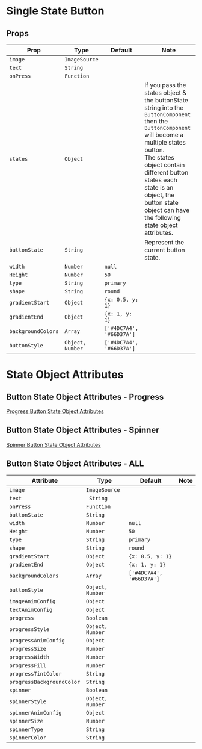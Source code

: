# Single State Button
## Props
| Prop | Type | Default | Note |
|---|---|---|---|
| `image` | `ImageSource` | |
| `text`  | `String` | |
| `onPress` | `Function` | | | |
| `states` | `Object` | | If you pass the states object & the buttonState string into the `ButtonComponent` then the `ButtonComponent` will become a multiple states button. <br> The states object contain different button states each state is an object, the button state object can have the following state object attributes. | |
| `buttonState` | `String` | | Represent the current button state. | |
| `width` | `Number` | `null` | | |
| `Height` | `Number` | `50` | | |
| `type` | `String` | `primary` | | |
| `shape` | `String` | `round` | | |
| `gradientStart` | `Object` | `{x: 0.5, y: 1}` | | |
| `gradientEnd` | `Object` | `{x: 1, y: 1}` | | |
| `backgroundColors` | `Array` | `['#4DC7A4', '#66D37A']` | | |
| `buttonStyle` | `Object, Number` | `['#4DC7A4', '#66D37A']` | | |


<!-- # Multiple States Button
## Props
| Prop | Type | Default | Note |
|---|---|---|---|
| image | ImageSource | |
| text  | String | |
| onPress | Function | | | |
| states | Object | | | |
| buttonState | String | | | |
| width | Number | null | | |
| Height | Number | 50 | | |
| type | String | primary | | |
| shape | String | round | | |
| gradientStart | Object | {x: 0.5, y: 1} | | |
| gradientEnd | Object | {x: 1, y: 1} | | |
| backgroundColors | Array | ['#4DC7A4', '#66D37A'] | | | -->


# State Object Attributes

## Button State Object Attributes - Progress
<a href="https://github.com/jacklam718/react-native-button-component/blob/master/docs/progress-button-state-attributes.md" target="_blank">
  Progress Button State Object Attributes
</a>

## Button State Object Attributes - Spinner
<a href="https://github.com/jacklam718/react-native-button-component/blob/master/docs/spinner-button-state-attributes.md" target="_blank">
  Spinner Button State Object Attributes
</a>

## Button State Object Attributes - ALL
| Attribute | Type | Default | Note |
|---|---|---|---|
| `image` | `ImageSource` | |
| `text`  |` String` | |
| `onPress` | `Function` | | | |
| `buttonState` | `String` | | | |
| `width` | `Number` | `null` | | |
| `Height` | `Number` | `50` | | |
| `type` | `String` | `primary` | | |
| `shape` | `String` | `round` | | |
| `gradientStart` | `Object` | `{x: 0.5, y: 1}` | | |
| `gradientEnd` | `Object` | `{x: 1, y: 1}` | | |
| `backgroundColors` | `Array` | `['#4DC7A4', '#66D37A']` | | |
| `buttonStyle` | `Object, Number` | | | |
| `imageAnimConfig` | `Object` | | | |
| `textAnimConfig` | `Object` | | | |
| `progress` | `Boolean` | | | |
| `progressStyle` | `Object, Number` | | | |
| `progressAnimConfig` | `Object` | | | |
| `progressSize` | `Number` | | | |
| `progressWidth` | `Number` | | | |
| `progressFill` | `Number` | | | |
| `progressTintColor` | `String` | | | |
| `progressBackgroundColor` | `String` | | | |
| `spinner` | `Boolean` | | | |
| `spinnerStyle` | `Object, Number` | | | |
| `spinnerAnimConfig` | `Object` | | | |
| `spinnerSize` | `Number` | | | |
| `spinnerType` | `String` | | | |
| `spinnerColor` | `String` | | | |
